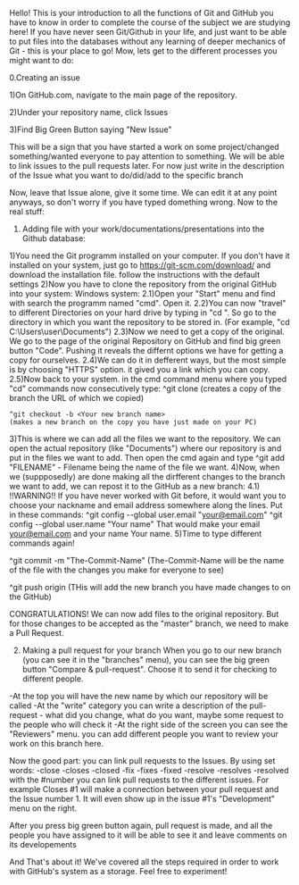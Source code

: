 Hello!
This is your introduction to all the functions of Git and GitHub you have to know in order to complete the course of the subject we are studying here!
If you have never seen Git/Github in your life, and just want to be able to put files into the databases without any learning of deeper mechanics of Git - this is your place to go!
Mow, lets get to the different processes you might want to do:

0.Creating an issue

1)On GitHub.com, navigate to the main page of the repository.

2)Under your repository name, click Issues

3)Find Big Green Button saying "New Issue"

This will be a sign that you have started  a work on some project/changed something/wanted everyone to pay attention to something. We will be able to link issues to the pull requests later. For now just write in the description of the Issue what you want to do/did/add to the specific branch

Now, leave that Issue alone, give it some time. We can edit it at any point anyways, so don't worry if you have typed domething wrong. Now to the real stuff:


1. Adding file with your work/documentations/presentations into the Github database:

1)You need the Git programm installed on your computer. If you don't have it installed on your system, just go to https://git-scm.com/download/ and download the installation file. follow the instructions with the default settings
2)Now you have to clone the repository from the original GitHub into your system:
Windows system:
  2.1)Open your "Start" menu and find with search the programm named "cmd". Open it.
  2.2)You can now "travel" to different Directories on your hard drive by typing in "cd <path-to-the-directory-you-want-to-go>". So go to the directory in which you want the repository to be stored in. 
  (For example, "cd C:\Users\user\Documents")
  2.3)Now we need to get a copy of the original. We go to the page of the original Repository on GitHub and find big green button "Code". Pushing it reveals the differnt options we have for getting a copy for ourselves.
  2.4)We can do it in defferent ways, but the most simple is by choosing "HTTPS" option. it gived you a link which you can copy.
  2.5)Now back to your system. in the cmd command menu where you typed "cd" commands now consecutively type:
    ^git clone <URL we just copied> 
    (creates a copy of the branch the URL of which we copied)
    
    ^git checkout -b <Your new branch name>
    (makes a new branch on the copy you have just made on your PC)
    
 3)This is where we can add all the files we want to the repository. We can open the actual repository (like "Documents") where our repository is and put in the files we want to add.
  Then open the cmd again and type ^git add "FILENAME" - Filename being the name of the file we want.
 4)Now, when we (suppposedly) are done making all the dirfferent changes to the branch we want to add, we can repost it to the GitHub as a new branch:
    4.1) !!WARNING!! If you have never worked with Git before, it would want you to choose your nackname and email address somewhere along the lines. Put in these commands:
    ^git config --global user.email "your@email.com"
    ^git config --global user.name "Your name"
    That would make your email your@email.com and your name Your name.
 5)Time to type different commands again!
  
  ^git commit -m "The-Commit-Name"
  (The-Commit-Name will be the name of the file with the changes you make for everyone to see)
  
  ^git push origin <Your new branch name>
  (THis will add the new branch you have made changes to on the GitHub)
 
 CONGRATULATIONS! We can now add files to the original repository. But for those changes to be accepted as the "master" branch, we need to make a Pull Request.
 
 2. Making a pull request for your branch
 When you go to our new branch (you can see it in the "branches" menu), you can see the big green button "Compare & pull-request". Choose it to send it for checking to different people.
 
 -At the top you will have the new name by which our repository will be called
 -At the "write" category you can write a description of the pull-request - what did you change, what do you want, maybe some request to the people who will check it
 -At the right side of the screen you can see the "Reviewers" menu. you can add different people you want to review your work on this branch here.
 
  Now the good part: you can link pull requests to the Issues.
  By using set words:
  -close
  -closes
  -closed
  -fix
  -fixes
  -fixed
  -resolve
  -resolves
  -resolved
  with the #number you can link pull requests to the different issues. For example
  Closes #1
  will make a connection between your pull request and the Issue number 1. It will even show up in the issue #1's "Development" menu on the right.
  
  After you press big green button again, pull request is made, and all the people you have assigned to it will be able to see it and leave comments on its developements
  
And That's about it! We've covered all the steps required in order to work  with GitHub's system as a storage.
Feel free to experiment!

